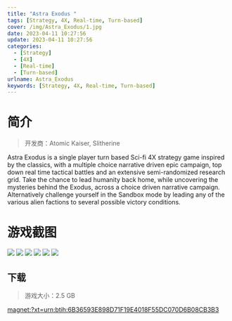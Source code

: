 ```yaml
---
title: "Astra Exodus "
tags: [Strategy, 4X, Real-time, Turn-based]
cover: /img/Astra_Exodus/1.jpg
date: 2023-04-11 10:27:56
update: 2023-04-11 10:27:56
categories: 
  - [Strategy]
  - [4X]
  - [Real-time]
  - [Turn-based]
urlname: Astra_Exodus
keywords: [Strategy, 4X, Real-time, Turn-based]
---
```

# 简介

> 开发商：Atomic Kaiser, Slitherine

Astra Exodus is a single player turn based Sci-fi 4X strategy game inspired by the classics, with a multiple choice narrative driven epic campaign, top down real time tactical battles and an extensive semi-randomized research grid.
Take the chance to lead humanity back home, while uncovering the mysteries behind the Exodus, across a choice driven narrative campaign. Alternatively challenge yourself in the Sandbox mode by leading any of the various alien factions to several possible victory conditions.

# 游戏截图

![](/img/Astra_Exodus/2.jpg)
![](/img/Astra_Exodus/3.jpg)
![](/img/Astra_Exodus/4.jpg)
![](/img/Astra_Exodus/5.jpg)
![](/img/Astra_Exodus/6.jpg)
![](/img/Astra_Exodus/7.jpg)


## 下载

> 游戏大小：2.5 GB

[magnet:?xt=urn:btih:6B36593E898D71F19E4018F55DC070D6B08CB3B3](magnet:?xt=urn:btih:6B36593E898D71F19E4018F55DC070D6B08CB3B3)